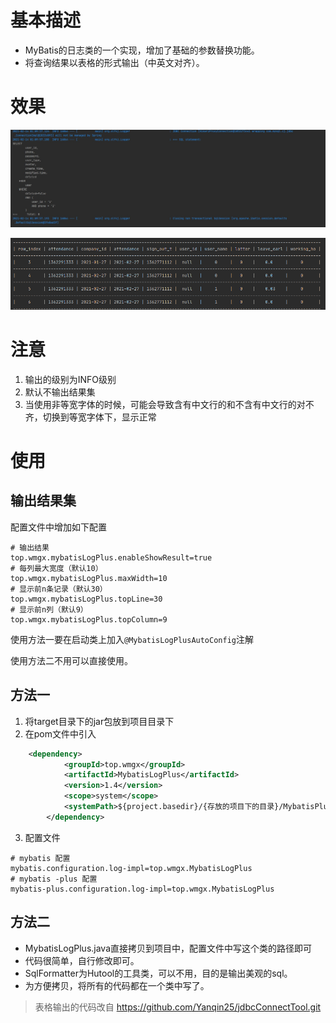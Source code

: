 # 基本描述
- MyBatis的日志类的一个实现，增加了基础的参数替换功能。
- 将查询结果以表格的形式输出（中英文对齐）。

# 效果
![效果展示](images/show.jpg)


![效果展示](images/show1.png)

# 注意

1. 输出的级别为INFO级别
2. 默认不输出结果集
3. 当使用非等宽字体的时候，可能会导致含有中文行的和不含有中文行的对不齐，切换到等宽字体下，显示正常

# 使用

## 输出结果集

配置文件中增加如下配置

~~~properties
# 输出结果
top.wmgx.mybatisLogPlus.enableShowResult=true
# 每列最大宽度（默认10）
top.wmgx.mybatisLogPlus.maxWidth=10
# 显示前n条记录（默认30）
top.wmgx.mybatisLogPlus.topLine=30
# 显示前n列（默认9）
top.wmgx.mybatisLogPlus.topColumn=9
~~~

使用方法一要在启动类上加入`@MybatisLogPlusAutoConfig`注解

使用方法二不用可以直接使用。

## 方法一

1. 将target目录下的jar包放到项目目录下
2. 在pom文件中引入
~~~xml
    <dependency>
            <groupId>top.wmgx</groupId>
            <artifactId>MybatisLogPlus</artifactId>
            <version>1.4</version>
            <scope>system</scope>
            <systemPath>${project.basedir}/{存放的项目下的目录}/MybatisPlusLogPlus-1.4.jar</systemPath>
        </dependency>
~~~
3. 配置文件
~~~properties
# mybatis 配置
mybatis.configuration.log-impl=top.wmgx.MybatisLogPlus
# mybatis -plus 配置
mybatis-plus.configuration.log-impl=top.wmgx.MybatisLogPlus
~~~
## 方法二

- MybatisLogPlus.java直接拷贝到项目中，配置文件中写这个类的路径即可
- 代码很简单，自行修改即可。
- SqlFormatter为Hutool的工具类，可以不用，目的是输出美观的sql。
- 为方便拷贝，将所有的代码都在一个类中写了。



> 表格输出的代码改自 https://github.com/Yanqin25/jdbcConnectTool.git